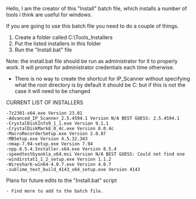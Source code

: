 Hello, I am the creator of this "Install" batch file, which installs a number of tools i think are useful for windows.

If you are going to use this batch file you need to do a couple of things.

1. Create a folder called C:\Tools_Installers
2. Put the listed installers in this folder
3. Run the "Install.bat" file

Note: the install.bat file should be run as administrator for it to properly work. It will prompt for administrator credentials each time otherwise.
- There is no way to create the shortcut for IP_Scanner without specifying what the root directory is by default it should be C: but if this is not the case it will need to be changed

CURRENT LIST OF INSTALLERS

	-7z2301-x64.exe Version 23.01
	-Advanced_IP_Scanner_2.5.4594.1 Version N/A BEST GUESS: 2.5.4594.1
	-CrystalDiskInfo9_1_1.exe Version 9.1.1
	-CrystalDiskMark8_0_4c.exe Version 8.0.4c
	-MacroRecorderSetup.exe Version 2.0.87
	-MBSetup.exe Version 4.5.32.343
	-nmap-7.94-setup.exe Version 7.94
	-npp.8.5.4.Installer.x64.exe Version 8.5.4
	-speedtestbyookla_x64.msi Version N/A BEST GUESS: Could not find one
	-windirstat1_1_2_setup.exe Version 1.1.2
	-Wireshark-win64-4.0.7.exe Version 4.0.7
	-sublime_text_build_4143_x64_setup.exe Version 4143

Plans for future edits to the "Install.bat" script

	- Find more to add to the batch file.
